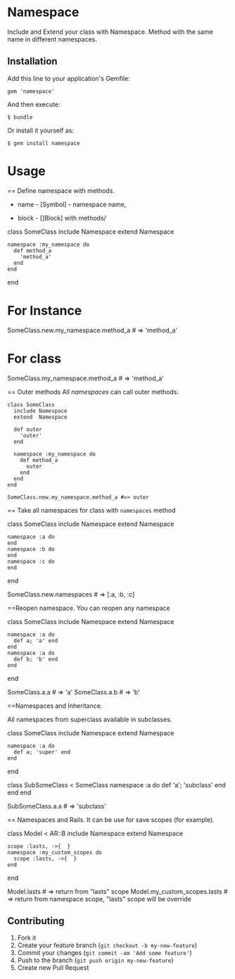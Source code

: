 # Namespace

Include and Extend your class with Namespace.
Method with the same name in different namespaces.

## Installation

Add this line to your application's Gemfile:

    gem 'namespace'

And then execute:

    $ bundle

Or install it yourself as:

    $ gem install namespace

# Usage

 == Define namespace with methods.

 * name - [Symbol] - namespace name,

 * block - []Block] with methods/


  class SomeClass
    include Namespace
    extend  Namespace

    namespace :my_namespace do
      def method_a
        'method_a'
      end
    end
  end

  # For Instance
  SomeClass.new.my_namespace.method_a # => 'method_a'
  # For class
  SomeClass.my_namespace.method_a # => 'method_a'

 == Outer methods
 All *namespaces* can call outer methods.

    class SomeClass
      include Namespace
      extend  Namespace

      def outer
        'outer'
      end

      namespace :my_namespace do
        def method_a
          outer
        end
      end
    end

    SomeClass.new.my_namespace.method_a #=> outer


 == Take all namespaces for class with `namespaces` method

  class SomeClass
    include Namespace
    extend  Namespace

    namespace :a do
    end
    namespace :b do
    end
    namespace :c do
    end
  end

  SomeClass.new.namespaces # => [:a, :b, :c]


 ==Reopen namespace.
 You can reopen any namespace

  class SomeClass
    include Namespace
    extend  Namespace

    namespace :a do
      def a; 'a' end
    end
    namespace :a do
      def b; 'b' end
    end
  end

  SomeClass.a.a # => 'a'
  SomeClass.a.b # => 'b'

 ==Namespaces and Inheritance.

 All namespaces from superclass available in subclasses.

  class SomeClass
    include Namespace
    extend  Namespace

    namespace :a do
      def a; 'super' end
    end
  end

  class SubSomeClass < SomeClass
    namespace :a do
      def 'a'; 'subclass' end
    end
  end

  SubSomeClass.a.a # => 'subclass'


 == Namespaces and Rails.
 It can be use for save scopes (for example).

  class Model < AR::B
    include Namespace
    extend  Namespace

    scope :lasts, ->{  }
    namespace :my_custom_scopes do
      scope :lasts, ->{  }
    end
  end

  Model.lasts # => return from "lasts" scope
  Model.my_custom_scopes.lasts # => return from namespace scope, "lasts" scope will be override



## Contributing

1. Fork it
2. Create your feature branch (`git checkout -b my-new-feature`)
3. Commit your changes (`git commit -am 'Add some feature'`)
4. Push to the branch (`git push origin my-new-feature`)
5. Create new Pull Request
